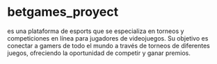 # betgames_proyect
es una plataforma de esports que se especializa en torneos y competiciones en línea para jugadores de videojuegos. Su objetivo es conectar a gamers de todo el mundo a través de torneos de diferentes juegos, ofreciendo la oportunidad de competir y ganar premios. 
